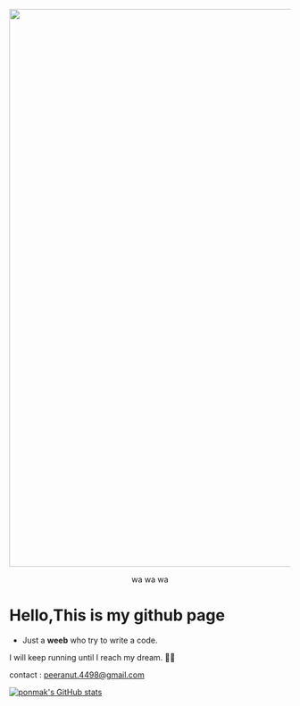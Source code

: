 <p align="center">
   <img src="https://media1.tenor.com/m/LCTE51WsNu8AAAAd/seiyuu-radio-no-uraomote-mashi.gif" style="width:1000" >
</p>

<p align="center"> wa wa wa </p>

# Hello,This is my github page
- Just a **weeb** who try to write a code.

I will keep running until I reach my dream. 🌟✨

contact : peeranut.4498@gmail.com

[![ponmak's GitHub stats](https://github-readme-stats.vercel.app/api?username=ponmak&theme=solarized-light)](https://github.com/ponmak/github-readme-stats)
